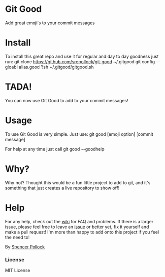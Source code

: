 # Git Good
Add great emoji's to your commit messages

# Install
To install this great repo and use it for regular and day to day goodness just run:
     git clone https://github.com/srepollock/git-good ~/.gitgood
     git config --gloabl alias.good '!sh ~/.gitgood/gitgood.sh

# TADA!
You can now use Git Good to add to your commit messages!

# Usage
To use Git Good is very simple. Just use:
     git good [emoji option] [commit message]
    
For help at any time just call
     git good --goodhelp

# Why?
Why not? Thought this would be a fun little project to add to git, and it's something that just creates a live repository to show off!

# Help
For any help, check out the [wiki](https://github.com/srepollock/git-good/wiki) for FAQ and problems.
If there is a larger issue, please feel free to leave an [issue](https://github.com/srepollock/git-good/issues) or better yet, fix it yourself and make a pull request! I'm more than happy to add onto this project if you feel the need to!

By [Spencer Pollock](http://spollock.ca)

### License
MIT License
